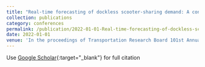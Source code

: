 ```yaml
---
title: "Real-time forecasting of dockless scooter-sharing demand: A context-aware spatio-temporal multi-graph convolutional network approach"
collection: publications
category: conferences
permalink: /publication/2022-01-01-Real-time-forecasting-of-dockless-scooter-sharing-demand-A-context-aware-spatio-temporal-multi-graph-convolutional-network-approach
date: 2022-01-01
venue: 'In the proceedings of Transportation Research Board 101st Annual Meeting'
---
```

Use [Google Scholar](https://scholar.google.com/scholar?q=Real+time+forecasting+of+dockless+scooter+sharing+demand:+A+context+aware+spatio+temporal+multi+graph+convolutional+network+approach){:target="_blank"} for full citation